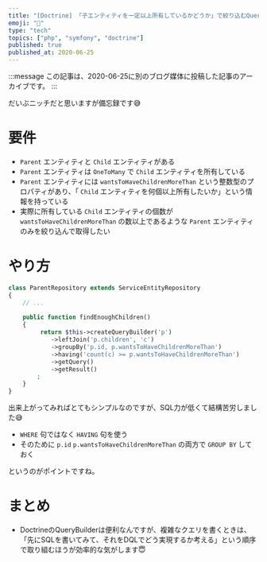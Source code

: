 ```yaml
---
title: "[Doctrine] 「子エンティティを一定以上所有しているかどうか」で絞り込むQueryBuilderの書き方"
emoji: "🎻"
type: "tech"
topics: ["php", "symfony", "doctrine"]
published: true
published_at: 2020-06-25
---
```


:::message
この記事は、2020-06-25に別のブログ媒体に投稿した記事のアーカイブです。
:::

だいぶニッチだと思いますが備忘録です😅

# 要件

* `Parent` エンティティと `Child` エンティティがある
* `Parent` エンティティは `OneToMany` で `Child` エンティティを所有している
* `Parent` エンティティには `wantsToHaveChildrenMoreThan` という整数型のプロパティがあり、「 `Child` エンティティを何個以上所有したいか」という情報を持っている
* 実際に所有している `Child` エンティティの個数が `wantsToHaveChildrenMoreThan` の数以上であるような `Parent` エンティティのみを絞り込んで取得したい

# やり方

```php
class ParentRepository extends ServiceEntityRepository
{
    // ...
    
    public function findEnoughChildren()
    {
         return $this->createQueryBuilder('p')
            ->leftJoin('p.children', 'c')
            ->groupBy('p.id, p.wantsToHaveChildrenMoreThan')
            ->having('count(c) >= p.wantsToHaveChildrenMoreThan')
            ->getQuery()
            ->getResult()
        ;
    }
}
```

出来上がってみればとてもシンプルなのですが、SQL力が低くて結構苦労しました😅

* `WHERE` 句ではなく `HAVING` 句を使う
* そのために `p.id` `p.wantsToHaveChildrenMoreThan` の両方で `GROUP BY` しておく

というのがポイントですね。

# まとめ

* DoctrineのQueryBuilderは便利なんですが、複雑なクエリを書くときは、「先にSQLを書いてみて、それをDQLでどう実現するか考える」という順序で取り組むほうが効率的な気がします😇
